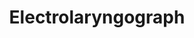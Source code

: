---
title: "Electrolaryngograph"

categories: ['']

tags: ['Electrolaryngograph']

arwords: 'رسام الحنجرة الإلكتروني'

arexps: []

enwords: ['Electrolaryngograph']

enexps: []

arlexicons: 'ر'

enlexicons: 'E'

authors: ['Ruqayya Roshdy']

translators: ['']

citations: 'مقدمة في حوسبة اللغة العربية'

sources: 'مركز الملك عبدالله بن عبدالعزيز الدولي لخدمة اللغة العربية'

slug: ""
---